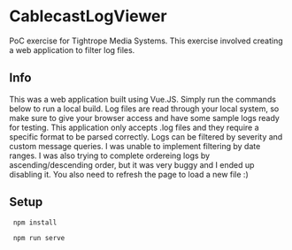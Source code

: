 # CablecastLogViewer
 PoC exercise for Tightrope Media Systems. This exercise involved creating a web application to filter log files.

## Info
 This was a web application built using Vue.JS. Simply run the commands below to run a local build. Log files are read through your local system, so make sure to give your browser access and have some sample logs ready for testing. This application only accepts .log files and they require a specific format to be parsed correctly. Logs can be filtered by severity and custom message queries. I was unable to implement filtering by date ranges. I was also trying to complete ordereing logs by ascending/descending order, but it was very buggy and I ended up disabling it. You also need to refresh the page to load a new file :)

## Setup
```
 npm install
```

```
 npm run serve
```
